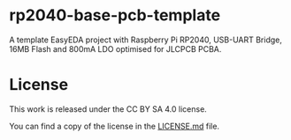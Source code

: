 # rp2040-base-pcb-template
A template EasyEDA project with Raspberry Pi RP2040, USB-UART Bridge, 16MB Flash and 800mA LDO optimised for JLCPCB PCBA.

# License
This work is released under the CC BY SA 4.0 license.

You can find a copy of the license in the [LICENSE.md](LICENSE.md) file.
